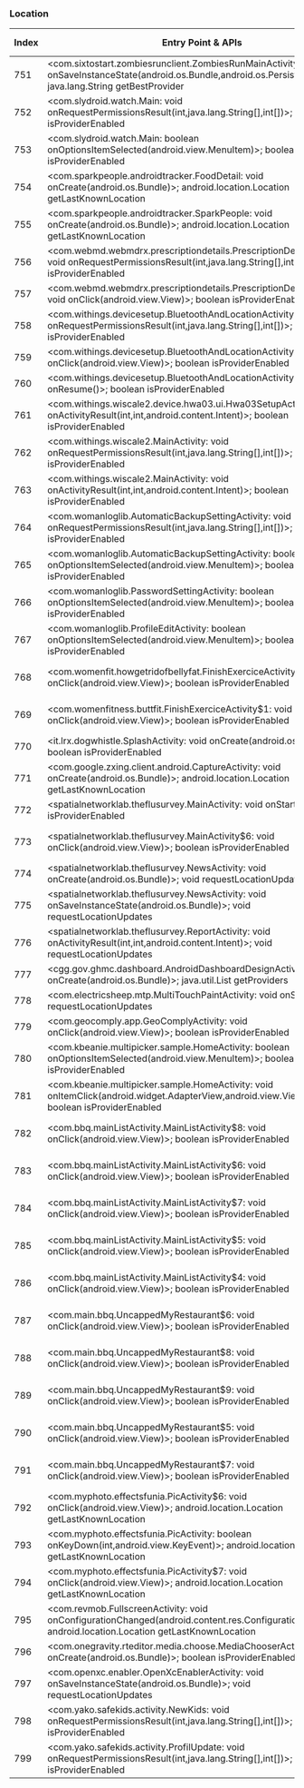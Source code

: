 ### Location
| Index | Entry Point & APIs | Screen shot | Resource id | Label |
| ------------- | ------------- | ------------- |-------------|-------------|
| 751 | <com.sixtostart.zombiesrunclient.ZombiesRunMainActivity: void onSaveInstanceState(android.os.Bundle,android.os.PersistableBundle)>; java.lang.String getBestProvider | ![](D:\COSMOS\output\py\Play_win8\Health_Fitness\com.sixtostart.zombiesrunclient\com.sixtostart.zombiesrunclient.ZombiesRunMainActivity.png) |  | |
| 752 | <com.slydroid.watch.Main: void onRequestPermissionsResult(int,java.lang.String[],int[])>; boolean isProviderEnabled | ![](D:\COSMOS\output\py\Play_win8\Health_Fitness\com.slydroid.watch\com.slydroid.watch.Main.png) |  | |
| 753 | <com.slydroid.watch.Main: boolean onOptionsItemSelected(android.view.MenuItem)>; boolean isProviderEnabled | ![](D:\COSMOS\output\py\Play_win8\Health_Fitness\com.slydroid.watch\com.slydroid.watch.Main.png) |  | |
| 754 | <com.sparkpeople.androidtracker.FoodDetail: void onCreate(android.os.Bundle)>; android.location.Location getLastKnownLocation | ![](D:\COSMOS\output\py\Play_win8\Health_Fitness\com.sparkpeople.androidtracker\com.sparkpeople.androidtracker.FoodDetail.png) |  | |
| 755 | <com.sparkpeople.androidtracker.SparkPeople: void onCreate(android.os.Bundle)>; android.location.Location getLastKnownLocation | ![](D:\COSMOS\output\py\Play_win8\Health_Fitness\com.sparkpeople.androidtracker\com.sparkpeople.androidtracker.SparkPeople.png) |  | |
| 756 | <com.webmd.webmdrx.prescriptiondetails.PrescriptionDetailsActivity: void onRequestPermissionsResult(int,java.lang.String[],int[])>; boolean isProviderEnabled | ![](D:\COSMOS\output\py\Play_win8\Health_Fitness\com.webmd.webmdrx\com.webmd.webmdrx.prescriptiondetails.PrescriptionDetailsActivity.png) |  | |
| 757 | <com.webmd.webmdrx.prescriptiondetails.PrescriptionDetailsActivity: void onClick(android.view.View)>; boolean isProviderEnabled | ![](D:\COSMOS\output\py\Play_win8\Health_Fitness\com.webmd.webmdrx\com.webmd.webmdrx.prescriptiondetails.PrescriptionDetailsActivity.png) |  | |
| 758 | <com.withings.devicesetup.BluetoothAndLocationActivity: void onRequestPermissionsResult(int,java.lang.String[],int[])>; boolean isProviderEnabled | ![](D:\COSMOS\output\py\Play_win8\Health_Fitness\com.withings.wiscale2\com.withings.devicesetup.BluetoothAndLocationActivity.png) |  | |
| 759 | <com.withings.devicesetup.BluetoothAndLocationActivity: void onClick(android.view.View)>; boolean isProviderEnabled | ![](D:\COSMOS\output\py\Play_win8\Health_Fitness\com.withings.wiscale2\com.withings.devicesetup.BluetoothAndLocationActivity.png) |  | |
| 760 | <com.withings.devicesetup.BluetoothAndLocationActivity: void onResume()>; boolean isProviderEnabled | ![](D:\COSMOS\output\py\Play_win8\Health_Fitness\com.withings.wiscale2\com.withings.devicesetup.BluetoothAndLocationActivity.png) |  | |
| 761 | <com.withings.wiscale2.device.hwa03.ui.Hwa03SetupActivity: void onActivityResult(int,int,android.content.Intent)>; boolean isProviderEnabled | ![](D:\COSMOS\output\py\Play_win8\Health_Fitness\com.withings.wiscale2\com.withings.wiscale2.device.hwa03.ui.Hwa03SetupActivity.png) |  | |
| 762 | <com.withings.wiscale2.MainActivity: void onRequestPermissionsResult(int,java.lang.String[],int[])>; boolean isProviderEnabled | ![](D:\COSMOS\output\py\Play_win8\Health_Fitness\com.withings.wiscale2\com.withings.wiscale2.MainActivity.png) |  | |
| 763 | <com.withings.wiscale2.MainActivity: void onActivityResult(int,int,android.content.Intent)>; boolean isProviderEnabled | ![](D:\COSMOS\output\py\Play_win8\Health_Fitness\com.withings.wiscale2\com.withings.wiscale2.MainActivity.png) |  | |
| 764 | <com.womanloglib.AutomaticBackupSettingActivity: void onRequestPermissionsResult(int,java.lang.String[],int[])>; boolean isProviderEnabled | ![](D:\COSMOS\output\py\Play_win8\Health_Fitness\com.womanlog\com.womanloglib.AutomaticBackupSettingActivity.png) |  | |
| 765 | <com.womanloglib.AutomaticBackupSettingActivity: boolean onOptionsItemSelected(android.view.MenuItem)>; boolean isProviderEnabled | ![](D:\COSMOS\output\py\Play_win8\Health_Fitness\com.womanlog\com.womanloglib.AutomaticBackupSettingActivity.png) |  | |
| 766 | <com.womanloglib.PasswordSettingActivity: boolean onOptionsItemSelected(android.view.MenuItem)>; boolean isProviderEnabled | ![](D:\COSMOS\output\py\Play_win8\Health_Fitness\com.womanlog\com.womanloglib.PasswordSettingActivity.png) |  | |
| 767 | <com.womanloglib.ProfileEditActivity: boolean onOptionsItemSelected(android.view.MenuItem)>; boolean isProviderEnabled | ![](D:\COSMOS\output\py\Play_win8\Health_Fitness\com.womanlog\com.womanloglib.ProfileEditActivity.png) |  | |
| 768 | <com.womenfit.howgetridofbellyfat.FinishExerciceActivity$1: void onClick(android.view.View)>; boolean isProviderEnabled | ![](D:\COSMOS\output\py\Play_win8\Health_Fitness\com.womenfit.howgetridofbellyfat\com.womenfit.howgetridofbellyfat.FinishExerciceActivity.png) | {'2131558533': <sensitive_component.SensitiveComponent.SensitiveView object at 0x0000026CFFB11550>} | |
| 769 | <com.womenfitness.buttfit.FinishExerciceActivity$1: void onClick(android.view.View)>; boolean isProviderEnabled | ![](D:\COSMOS\output\py\Play_win8\Health_Fitness\com.womenfitness.buttfit\com.womenfitness.buttfit.FinishExerciceActivity.png) | {'2131558529': <sensitive_component.SensitiveComponent.SensitiveView object at 0x0000026CFFA859B0>} | |
| 770 | <it.lrx.dogwhistle.SplashActivity: void onCreate(android.os.Bundle)>; boolean isProviderEnabled | ![](D:\COSMOS\output\py\Play_win8\Health_Fitness\it.lrx.dogtitaniumwhistle\it.lrx.dogwhistle.SplashActivity.png) |  | |
| 771 | <com.google.zxing.client.android.CaptureActivity: void onCreate(android.os.Bundle)>; android.location.Location getLastKnownLocation | ![](D:\COSMOS\output\py\Play_win8\Shopping\com.PriceRhythm\com.google.zxing.client.android.CaptureActivity.png) |  | |
| 772 | <spatialnetworklab.theflusurvey.MainActivity: void onStart()>; boolean isProviderEnabled | ![](D:\COSMOS\output\py\Play_win8\Health_Fitness\spatialnetworklab.theflusurvey\spatialnetworklab.theflusurvey.MainActivity.png) |  | |
| 773 | <spatialnetworklab.theflusurvey.MainActivity$6: void onClick(android.view.View)>; boolean isProviderEnabled | ![](D:\COSMOS\output\py\Play_win8\Health_Fitness\spatialnetworklab.theflusurvey\spatialnetworklab.theflusurvey.MainActivity.png) | {'2131558690': <sensitive_component.SensitiveComponent.SensitiveView object at 0x0000026CFFE5B9E8>} | |
| 774 | <spatialnetworklab.theflusurvey.NewsActivity: void onCreate(android.os.Bundle)>; void requestLocationUpdates | ![](D:\COSMOS\output\py\Play_win8\Health_Fitness\spatialnetworklab.theflusurvey\spatialnetworklab.theflusurvey.NewsActivity.png) |  | |
| 775 | <spatialnetworklab.theflusurvey.NewsActivity: void onSaveInstanceState(android.os.Bundle)>; void requestLocationUpdates | ![](D:\COSMOS\output\py\Play_win8\Health_Fitness\spatialnetworklab.theflusurvey\spatialnetworklab.theflusurvey.NewsActivity.png) |  | |
| 776 | <spatialnetworklab.theflusurvey.ReportActivity: void onActivityResult(int,int,android.content.Intent)>; void requestLocationUpdates | ![](D:\COSMOS\output\py\Play_win8\Health_Fitness\spatialnetworklab.theflusurvey\spatialnetworklab.theflusurvey.ReportActivity.png) |  | |
| 777 | <cgg.gov.ghmc.dashboard.AndroidDashboardDesignActivity: void onCreate(android.os.Bundle)>; java.util.List getProviders | ![](D:\COSMOS\output\py\Play_win8\Libraries_Demo\cgg.gov.ghmc\cgg.gov.ghmc.dashboard.AndroidDashboardDesignActivity.png) |  | |
| 778 | <com.electricsheep.mtp.MultiTouchPaintActivity: void onStart()>; void requestLocationUpdates | ![](D:\COSMOS\output\py\Play_win8\Libraries_Demo\com.electricsheep.mtp\com.electricsheep.mtp.MultiTouchPaintActivity.png) |  | |
| 779 | <com.geocomply.app.GeoComplyActivity: void onClick(android.view.View)>; boolean isProviderEnabled | ![](D:\COSMOS\output\py\Play_win8\Libraries_Demo\com.geocomply.app\com.geocomply.app.GeoComplyActivity.png) |  | |
| 780 | <com.kbeanie.multipicker.sample.HomeActivity: boolean onOptionsItemSelected(android.view.MenuItem)>; boolean isProviderEnabled | ![](D:\COSMOS\output\py\Play_win8\Libraries_Demo\com.kbeanie.multipicker.sample\com.kbeanie.multipicker.sample.HomeActivity.png) |  | |
| 781 | <com.kbeanie.multipicker.sample.HomeActivity: void onItemClick(android.widget.AdapterView,android.view.View,int,long)>; boolean isProviderEnabled | ![](D:\COSMOS\output\py\Play_win8\Libraries_Demo\com.kbeanie.multipicker.sample\com.kbeanie.multipicker.sample.HomeActivity.png) |  | |
| 782 | <com.bbq.mainListActivity.MainListActivity$8: void onClick(android.view.View)>; boolean isProviderEnabled | ![](D:\COSMOS\output\py\Play_win8\Libraries_Demo\com.main.bbq\com.bbq.mainListActivity.MainListActivity.png) | {'2131362112': <sensitive_component.SensitiveComponent.SensitiveView object at 0x0000026CFFDC5DD8>} | |
| 783 | <com.bbq.mainListActivity.MainListActivity$6: void onClick(android.view.View)>; boolean isProviderEnabled | ![](D:\COSMOS\output\py\Play_win8\Libraries_Demo\com.main.bbq\com.bbq.mainListActivity.MainListActivity.png) | {'2131362108': <sensitive_component.SensitiveComponent.SensitiveView object at 0x0000026CFFDC5B38>} | |
| 784 | <com.bbq.mainListActivity.MainListActivity$7: void onClick(android.view.View)>; boolean isProviderEnabled | ![](D:\COSMOS\output\py\Play_win8\Libraries_Demo\com.main.bbq\com.bbq.mainListActivity.MainListActivity.png) | {'2131362110': <sensitive_component.SensitiveComponent.SensitiveView object at 0x0000026CFFDC51D0>} | |
| 785 | <com.bbq.mainListActivity.MainListActivity$5: void onClick(android.view.View)>; boolean isProviderEnabled | ![](D:\COSMOS\output\py\Play_win8\Libraries_Demo\com.main.bbq\com.bbq.mainListActivity.MainListActivity.png) | {'2131362107': <sensitive_component.SensitiveComponent.SensitiveView object at 0x0000026CFFDC5860>} | |
| 786 | <com.bbq.mainListActivity.MainListActivity$4: void onClick(android.view.View)>; boolean isProviderEnabled | ![](D:\COSMOS\output\py\Play_win8\Libraries_Demo\com.main.bbq\com.bbq.mainListActivity.MainListActivity.png) | {'2131362106': <sensitive_component.SensitiveComponent.SensitiveView object at 0x0000026CFFDC5F60>} | |
| 787 | <com.main.bbq.UncappedMyRestaurant$6: void onClick(android.view.View)>; boolean isProviderEnabled | ![](D:\COSMOS\output\py\Play_win8\Libraries_Demo\com.main.bbq\com.main.bbq.UncappedMyRestaurant.png) | {'2131362107': <sensitive_component.SensitiveComponent.SensitiveView object at 0x0000026CFFE914A8>} | |
| 788 | <com.main.bbq.UncappedMyRestaurant$8: void onClick(android.view.View)>; boolean isProviderEnabled | ![](D:\COSMOS\output\py\Play_win8\Libraries_Demo\com.main.bbq\com.main.bbq.UncappedMyRestaurant.png) | {'2131362110': <sensitive_component.SensitiveComponent.SensitiveView object at 0x0000026CFFE91BA8>} | |
| 789 | <com.main.bbq.UncappedMyRestaurant$9: void onClick(android.view.View)>; boolean isProviderEnabled | ![](D:\COSMOS\output\py\Play_win8\Libraries_Demo\com.main.bbq\com.main.bbq.UncappedMyRestaurant.png) | {'2131362112': <sensitive_component.SensitiveComponent.SensitiveView object at 0x0000026CFFE91518>} | |
| 790 | <com.main.bbq.UncappedMyRestaurant$5: void onClick(android.view.View)>; boolean isProviderEnabled | ![](D:\COSMOS\output\py\Play_win8\Libraries_Demo\com.main.bbq\com.main.bbq.UncappedMyRestaurant.png) | {'2131362106': <sensitive_component.SensitiveComponent.SensitiveView object at 0x0000026CFFE91FD0>} | |
| 791 | <com.main.bbq.UncappedMyRestaurant$7: void onClick(android.view.View)>; boolean isProviderEnabled | ![](D:\COSMOS\output\py\Play_win8\Libraries_Demo\com.main.bbq\com.main.bbq.UncappedMyRestaurant.png) | {'2131362108': <sensitive_component.SensitiveComponent.SensitiveView object at 0x0000026CFFE911D0>} | |
| 792 | <com.myphoto.effectsfunia.PicActivity$6: void onClick(android.view.View)>; android.location.Location getLastKnownLocation | ![](D:\COSMOS\output\py\Play_win8\Libraries_Demo\com.myphoto.effectsfunia\com.myphoto.effectsfunia.PicActivity.png) |  | |
| 793 | <com.myphoto.effectsfunia.PicActivity: boolean onKeyDown(int,android.view.KeyEvent)>; android.location.Location getLastKnownLocation | ![](D:\COSMOS\output\py\Play_win8\Libraries_Demo\com.myphoto.effectsfunia\com.myphoto.effectsfunia.PicActivity.png) |  | |
| 794 | <com.myphoto.effectsfunia.PicActivity$7: void onClick(android.view.View)>; android.location.Location getLastKnownLocation | ![](D:\COSMOS\output\py\Play_win8\Libraries_Demo\com.myphoto.effectsfunia\com.myphoto.effectsfunia.PicActivity.png) |  | |
| 795 | <com.revmob.FullscreenActivity: void onConfigurationChanged(android.content.res.Configuration)>; android.location.Location getLastKnownLocation | ![](D:\COSMOS\output\py\Play_win8\Photography\com.rlapps.emoji.camera.sticker.maker\com.revmob.FullscreenActivity.png) |  | |
| 796 | <com.onegravity.rteditor.media.choose.MediaChooserActivity: void onCreate(android.os.Bundle)>; boolean isProviderEnabled | ![](D:\COSMOS\output\py\Play_win8\Photography\com.evsoft.photoshoot.fun1\com.onegravity.rteditor.media.choose.MediaChooserActivity.png) |  | |
| 797 | <com.openxc.enabler.OpenXcEnablerActivity: void onSaveInstanceState(android.os.Bundle)>; void requestLocationUpdates | ![](D:\COSMOS\output\py\Play_win8\Libraries_Demo\com.openxcplatform.enabler\com.openxc.enabler.OpenXcEnablerActivity.png) |  | |
| 798 | <com.yako.safekids.activity.NewKids: void onRequestPermissionsResult(int,java.lang.String[],int[])>; boolean isProviderEnabled | ![](D:\COSMOS\output\py\Play_win8\Libraries_Demo\com.safekids.android\com.yako.safekids.activity.NewKids.png) |  | |
| 799 | <com.yako.safekids.activity.ProfilUpdate: void onRequestPermissionsResult(int,java.lang.String[],int[])>; boolean isProviderEnabled | ![](D:\COSMOS\output\py\Play_win8\Libraries_Demo\com.safekids.android\com.yako.safekids.activity.ProfilUpdate.png) |  | |
